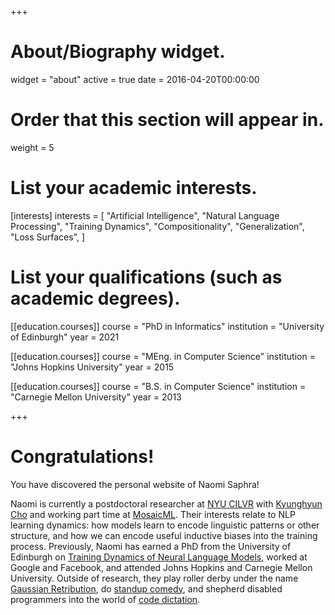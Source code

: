 +++
# About/Biography widget.
widget = "about"
active = true
date = 2016-04-20T00:00:00

# Order that this section will appear in.
weight = 5

# List your academic interests.
[interests]
  interests = [
    "Artificial Intelligence",
    "Natural Language Processing",
    "Training Dynamics",
    "Compositionality",
    "Generalization",
    "Loss Surfaces",
  ]

# List your qualifications (such as academic degrees).
[[education.courses]]
  course = "PhD in Informatics"
  institution = "University of Edinburgh"
  year = 2021

[[education.courses]]
  course = "MEng. in Computer Science"
  institution = "Johns Hopkins University"
  year = 2015

[[education.courses]]
  course = "B.S. in Computer Science"
  institution = "Carnegie Mellon University"
  year = 2013

+++

# Congratulations!

You have discovered the personal website of Naomi Saphra!

Naomi is currently a postdoctoral researcher at [NYU CILVR](https://wp.nyu.edu/cilvr/) with [Kyunghyun Cho](https://kyunghyuncho.me/) and working part time at [MosaicML](https://www.mosaicml.com/).
Their interests relate to NLP learning dynamics: how models learn to encode linguistic patterns or other structure, and how we can encode useful inductive biases into the training process. Previously, Naomi has earned a PhD from the University of Edinburgh on [Training Dynamics of Neural Language Models](https://nsaphra.github.io/files/thesis.pdf), worked at Google and Facebook, and attended Johns Hopkins and Carnegie Mellon University.  Outside of research, they play roller derby under the name [Gaussian Retribution](https://auldreekierollerderby.com/2019/08/10/the-one-gift-i-received-along-with-my-disability/), do [standup comedy](https://www.youtube.com/watch?v=BzNDdS-lcqM), and shepherd disabled programmers into the world of [code dictation](http://nsaphra.github.io/post/hands/).
